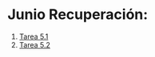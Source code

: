 # Junio Recuperación:

1. [Tarea 5.1](./src/com/eed/RA5/tarea1/README.md)
1. [Tarea 5.2](./src/com/eed/RA5/tarea2/README.md)